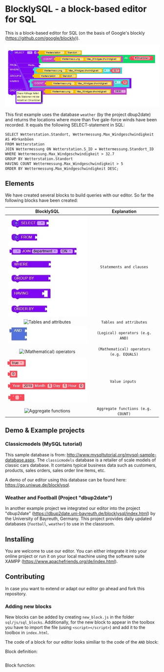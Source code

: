 # BlocklySQL - a block-based editor for SQL
This is a block-based editor for SQL (on the basis of Google's blockly (https://github.com/google/blockly)).

![BlocklySQL example snippet](example.JPG)

This first example uses the database `weather` (by the project dbup2date) and returns the locations where more than five gale-force winds have been recorded. It equals the following SELECT-statement in SQL:

```
SELECT Wetterstation.Standort, Wettermessung.Max_Windgeschwindigkeit AS #Orkanböen
FROM Wetterstation
JOIN Wettermessung ON Wetterstation.S_ID = Wettermessung.Standort_ID
WHERE Wettermessung.Max_Windgeschwindigkeit > 32.7
GROUP BY Wetterstation.Standort
HAVING COUNT Wettermessung.Max_Windgeschwindigkeit > 5
ORDER BY Wettermessung.Max_Windgeschwindigkeit DESC;
```

## Elements

We have created several blocks to build queries with our editor. So far the following blocks have been created:

| BlocklySQL | Explanation |
| :-: | :-: |
| ![Statements and clauses](images/statements_clauses.JPG) | `Statements and clauses` |
| ![Tables and attributes]() | `Tables and attributes` |
| ![(Logical) operators](images/logical.JPG) | `(Logical) operators (e.g. AND)` |
| ![(Mathematical) operators]() | `(Mathematical) operators (e.g. EQUALS)` |
| ![Value inputs](images/value_inputs.jpg) | `Value inputs ` |
| ![Aggregate functions]() | `Aggregate functions (e.g. COUNT)` |

## Demo & Example projects

### Classicmodels (MySQL tutorial)

This sample database is from: http://www.mysqltutorial.org/mysql-sample-database.aspx. The `classicmodels` database is a retailer of scale models of classic cars database. It contains typical business data such as customers, products, sales orders, sales order line items, etc.

A demo of our editor using this database can be found here: https://go.uniwue.de/blocklysql.

### Weather and Football (Project "dbup2date")

In another example project we integrated our editor into the project "dbup2date" (https://dbup2date.uni-bayreuth.de/blocklysql/index.html) by the University of Bayreuth, Germany. This project provides daily updated databases (`football`, `weather`) to use in the classroom.

## Installing

You are welcome to use our editor. You can either integrate it into your online project or run it on your local machine using the software suite XAMPP (https://www.apachefriends.org/de/index.html).

## Contributing

In case you want to extend or adapt our editor go ahead and fork this repository.

### Adding new blocks

New blocks can be added by creating `new_block.js` in the folder `sql/js/sql_blocks`. Additionally, for the new block to appear in the toolbox you have to import the file (using `<script></script>`) and add it to the toolbox in `index.html`.

The code of a block for our editor looks similiar to the code of the `AND` block:

Block definition:

```

```

Block function:

```

```
